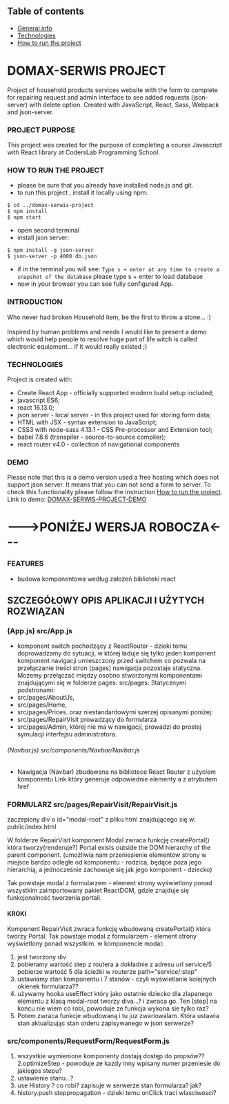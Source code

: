 ## Table of contents
* [General info](#domax-serwis-project)
* [Technologies](#technologies)
* [How to run the project](#how-to-run-the-project)



# DOMAX-SERWIS PROJECT
Project of household products services website with the form to complete for repairing request 
and admin interface to see added requests (json-server) with delete option.
Created with JavaScript, React, Sass, Webpack and json-server.
### PROJECT PURPOSE
This project was created for the purpose of completing a course 
Javascript with React library at CodersLab Programming School.

### HOW TO RUN THE PROJECT
* please be sure that you already have installed node.js and git.
* to run this project , install it locally using npm:
```
$ cd ../domax-serwis-project
$ npm install
$ npm start
```
* open second terminal
* install json server:
```
$ npm install -g json-server 
$ json-server -p 4000 db.json
```
* if in the terminal you will see:
`Type s + enter at any time to create a snapshot of the database`
please type s + enter to load database
* now in your browser you can see fully configured App.

### INTRODUCTION
Who never had broken Household item, be the first to throw a stone... :)<br>
<br>
Inspired by human problems and needs I would like to present a demo which would help people
to resolve huge part of life witch is called electronic equipment... if it would really existed ;)

### TECHNOLOGIES
Project is created with:
* Create React App - officially supported modern build setup included;
* javascript ES6;
* react 16.13.0;
* json server - local server - in this project used for storing form data;
* HTML with JSX - syntax extension to JavaScript;
* CSS3 with node-sass 4.13.1 - CSS Pre-processor and Extension tool;
* babel 7.8.6 (transpiler - source-to-source compiler);
* react router v4.0 - collection of navigational components

### DEMO
Please note that this is a demo version used a free hosting which does not support json server.
It means that you can not send a form to server. To check this functionality please follow the instruction [How to run the project](#how-to-run-the-project).<BR>
Link to demo: [DOMAX-SERWIS-PROJECT-DEMO](https://sad-wing-64b6fe.netlify.com/ "DOMAX-SERWIS DEMO")



# --->PONIŻEJ WERSJA ROBOCZA<---
### FEATURES
* budowa komponentowa według założeń biblioteki react
## SZCZEGÓŁOWY OPIS APLIKACJI I UŻYTYCH ROZWIĄZAŃ
### (App.js) src/App.js
* komponent switch pochodzący z ReactRouter - dzieki temu doprowadzamy do sytuacji, w której ładuje się tylko jeden komponent
komponent navigacji umieszczony przed switchem co pozwala na przełączanie treści stron (pages)
nawigacja pozostaje statyczna. Możemy przełączać między osobno stworzonymi komponentami znajdującymi
się w folderze pages: src/pages:
Statycznymi podstronami:
* src/pages/AboutUs,
* src/pages/Home, 
* src/pages/Prices.
oraz  niestandardowymi szerzej opisanymi poniżej:
* src/pages/RepairVisit prowadzący do formularza 
* src/pages/Admin, której nie ma w nawigacji, prowadzi do prostej symulacji interfejsu administratora.

###### (Navbar.js) src/components/Navbar/Navbar.js
* Nawigacja (Navbar) zbudowana na bibliotece React Router z użyciem komponentu Link który generuje odpowiednie elementy a z atrybutem href

### FORMULARZ src/pages/RepairVisit/RepairVisit.js
zaczepiony div o id="modal-root" z pliku html znajdującego się w: public/index.html

W folderze RepairVisit komponent Modal zwraca funkcję createPortal() która tworzy(renderuje?) Portal exists outside the DOM hierarchy of the parent component. (umożliwia nam przeniesienie elementów strony w miejsce bardzo odległe od komponentu - rodzica, będące poza jego hierarchią, a jednocześnie zachowuje się jak jego komponent - dziecko)

Tak powstaje modal z formularzem - element strony wyświetlony ponad wszystkim zaimportowany pakiet ReactDOM, gdzie znajduje się funkcjonalność tworzenia portali.


#### KROKI
Komponent RepairVisit zwraca funkcję wbudowaną createPortal() która tworzy Portal.
Tak powstaje modal z formularzem - element strony wyświetlony ponad wszystkim.
w komponencie modal:
1.  jest tworzony div
2. pobieramy wartość step z routera a dokładnie z adresu url
service/5 pobierze wartość 5 dla ścieżki w routerze path="service/:step"
3.  ustawiamy stan komponentu i 7 stanów - czyli wyświetlanie kolejnych okienek formularza??
4. używamy hooka useEffect który jako ostatnie dziecko dla zlapanego elementu z klasą modal-root tworzy diva...? i zwraca go. Ten [step] na koncu nie wiem co robi, powoduje ze funkcja wykona sie tylko raz?
5. Potem zwraca funkcje wbudowaną i tu juz zwariowalam. Która ustawia stan aktualizując stan orderu zapisywanego w json serwerze?

### src/components/RequestForm/RequestForm.js
1. wszystkie wymienione komponenty dostają dostęp do propsów??
2.optimizeStep - powoduje ze kazdy inny wpisany numer przeniesie do jakiegos stepu?
3. ustawienie stanu...?
4. use History ? co robi? zapisuje w serwerze stan formularza? jak?
5. history.push 
stoppropagation - dzieki temu onClick traci wlasciwosci?






